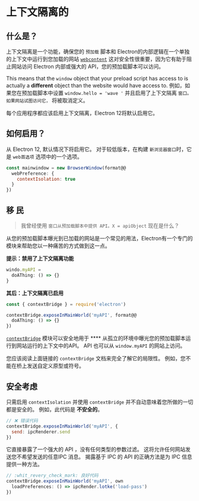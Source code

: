 # 上下文隔离的

## 什么是？

上下文隔离是一个功能，确保您的 `预加载` 脚本和 Electron的内部逻辑在一个单独的上下文中运行到您加载的网站 [`webcontent`](../api/web-contents.md)  这对安全性很重要，因为它有助于阻止网站访问 Electron 内部或强大的 API，您的预加载脚本可以访问。

This means that the `window` object that your preload script has access to is actually a **different** object than the website would have access to.  例如，如果您在预加载脚本中设置 `window.hello = 'wave '` 并且启用了上下文隔离 `窗口。 如果网站试图访问它，` 将被取消定义。

每个应用程序都应该启用上下文隔离，Electron 12将默认启用它。

## 如何启用？

从 Electron 12, 默认情况下将启用它。 对于较低版本，在构建 `新浏览器窗口`时，它是 `web首选项` 选项中的一个选项。

```javascript
const mainwindow = new BrowserWindow(format@@
  webPreference: {
    contextIsolation: true
  }
})
```

## 移 民

> 我曾经使用 `窗口从预加载脚本中提供 API。X = apiObject` 现在是什么？

从您的预加载脚本曝光到已加载的网站是一个常见的用法，Electron有一个专门的模块来帮助您以一种痛苦的方式做到这一点。

**提示：禁用了上下文隔离功能**

```javascript
windo.myAPI =
  doAThing: () => {}
}
```

**其后：上下文隔离已启用**

```javascript
const { contextBridge } = require('electron')

contextBridge.exposeInMainWorld('myAPI', format@@
  doAThing: () => {}
})
```

[`contextBridge`](../api/context-bridge.md) 模块可以安全地用于 **** 从孤立的环境中曝光您的预加载脚本运行到网站运行的上下文中的API。 API 也可以从 `window.myAPI` 的网站上访问。

您应该阅读上面链接的 `contextBridge` 文档来完全了解它的局限性。  例如，您不能在桥上发送自定义原型或符号。

## 安全考虑

只需启用 `contextIsolation` 并使用 `contextBridge` 并不自动意味着您所做的一切都是安全的。  例如，此代码是 **不安全的**。

```javascript
// ❌ 错误代码
contextBridge.exposeInMainWorld('myAPI', {
  send: ipcRenderer.send
})
```

它直接暴露了一个强大的 API ，没有任何类型的参数过滤。 这将允许任何网站发送您不希望发送的任意IPC 消息。 揭露基于 IPC 的 API 的正确方法是为 IPC 信息提供一种方法。

```javascript
// :whit_revery_check_mark: 良好代码
contextBridge.exposeInMainWorld('myAPI', own
  loadPreferences: () => ipcRender.lotke('load-pass')
})
```

